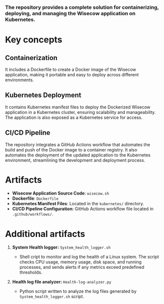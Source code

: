 ### The repository provides a complete solution for containerizing, deploying, and managing the Wisecow application on Kubernetes.

# Key concepts
## Containerization 
It includes a Dockerfile to create a Docker image of the Wisecow application, making it portable and easy to deploy across different environments.

## Kubernetes Deployment
It contains Kubernetes manifest files to deploy the Dockerized Wisecow application in a Kubernetes cluster, ensuring scalability and manageability. The application is also exposed as a Kubernetes service for access.

## CI/CD Pipeline
The repository integrates a GitHub Actions workflow that automates the build and push of the Docker image to a container registry. It also automates the deployment of the updated application to the Kubernetes environment, streamlining the development and deployment process.

# Artifacts
- **Wisecow Application Source Code**: `wisecow.sh`
- **Dockerfile**: `Dockerfile`
- **Kubernetes Manifest Files**: Located in the `kubernetes/` directory.
- **CI/CD Pipeline Configuration**: GitHub Actions workflow file located in `.github/workflows/`.

# Additional artifacts

1. **System Health logger:** `System_health_logger.sh`
   - Shell cript to monitor and log the health of a Linux system. The script checks CPU usage, memory usage, disk space, and running processes, and sends alerts if any metrics exceed predefined thresholds.

2. **Health log file analyzer:** `Health-log-analyzer.py`
   - Python script written to analyze the log files generated by `System_health_logger.sh` script.    

